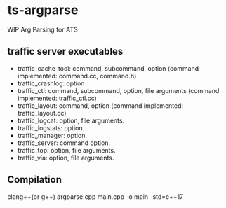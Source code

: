 ts-argparse
============

WIP Arg Parsing for ATS

traffic server executables
------------
- traffic_cache_tool: command, subcommand, option (command implemented: command.cc, command.h)
- traffic_crashlog: option
- traffic_ctl: command, subcommand, option, file arguments (command implemented: traffic_ctl.cc)
- traffic_layout: command, option (command implemented: traffic_layout.cc) 
- traffic_logcat: option, file arguments.
- traffic_logstats: option.
- traffic_manager: option.
- traffic_server: command option.
- traffic_top: option, file arguments.
- traffic_via: option, file arguments.

Compilation
------------
clang++(or g++) argparse.cpp main.cpp -o main -std=c++17
